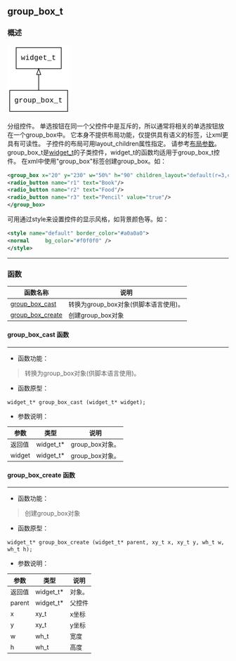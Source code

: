 ## group\_box\_t
### 概述
![image](images/group_box_t_0.png)

分组控件。
单选按钮在同一个父控件中是互斥的，所以通常将相关的单选按钮放在一个group\_box中。
它本身不提供布局功能，仅提供具有语义的标签，让xml更具有可读性。
子控件的布局可用layout\_children属性指定。
请参考[布局参数](https://github.com/zlgopen/awtk/blob/master/docs/layout.md)。
group\_box\_t是[widget\_t](widget_t.md)的子类控件，widget\_t的函数均适用于group\_box\_t控件。
在xml中使用"group\_box"标签创建group\_box。如：
```xml
<group_box x="20" y="230" w="50%" h="90" children_layout="default(r=3,c=1,ym=2,s=10)" >
<radio_button name="r1" text="Book"/>
<radio_button name="r2" text="Food"/>
<radio_button name="r3" text="Pencil" value="true"/>
</group_box>
```
可用通过style来设置控件的显示风格，如背景颜色等。如：
```xml
<style name="default" border_color="#a0a0a0">
<normal     bg_color="#f0f0f0" />
</style>
```

----------------------------------
### 函数
<p id="group_box_t_methods">

| 函数名称 | 说明 | 
| -------- | ------------ | 
| <a href="#group_box_t_group_box_cast">group\_box\_cast</a> | 转换为group_box对象(供脚本语言使用)。 |
| <a href="#group_box_t_group_box_create">group\_box\_create</a> | 创建group_box对象 |
#### group\_box\_cast 函数
-----------------------

* 函数功能：

> <p id="group_box_t_group_box_cast">转换为group_box对象(供脚本语言使用)。


* 函数原型：

```
widget_t* group_box_cast (widget_t* widget);
```

* 参数说明：

| 参数 | 类型 | 说明 |
| -------- | ----- | --------- |
| 返回值 | widget\_t* | group\_box对象。 |
| widget | widget\_t* | group\_box对象。 |
#### group\_box\_create 函数
-----------------------

* 函数功能：

> <p id="group_box_t_group_box_create">创建group_box对象


* 函数原型：

```
widget_t* group_box_create (widget_t* parent, xy_t x, xy_t y, wh_t w, wh_t h);
```

* 参数说明：

| 参数 | 类型 | 说明 |
| -------- | ----- | --------- |
| 返回值 | widget\_t* | 对象。 |
| parent | widget\_t* | 父控件 |
| x | xy\_t | x坐标 |
| y | xy\_t | y坐标 |
| w | wh\_t | 宽度 |
| h | wh\_t | 高度 |
